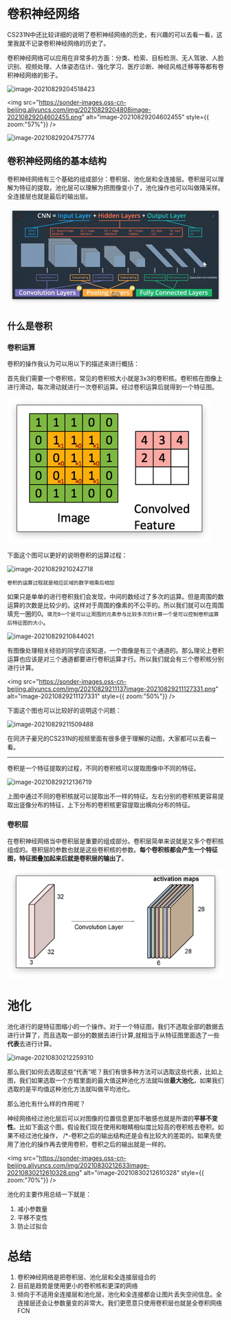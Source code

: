 # 卷积神经网络

CS231N中还比较详细的说明了卷积神经网络的历史，有兴趣的可以去看一看，这里我就不记录卷积神经网络的历史了。

卷积神经网络可以应用在非常多的方面：分类、检索、目标检测、无人驾驶、人脸识别、视频处理、人体姿态估计、强化学习、医疗诊断、神经风格迁移等等都有卷积神经网络的影子。

![image-20210829204518423](https://sonder-images.oss-cn-beijing.aliyuncs.com/img/20210829204814image-20210829204518423.png)

<img src="https://sonder-images.oss-cn-beijing.aliyuncs.com/img/20210829204808image-20210829204602455.png" alt="image-20210829204602455" style={{ zoom:"57%"}} />

![image-20210829204757774](https://sonder-images.oss-cn-beijing.aliyuncs.com/img/20210829204759image-20210829204757774.png)

## 卷积神经网络的基本结构

卷积神经网络有三个基础的组成部分：卷积层、池化层和全连接层。卷积层可以理解为特征的提取，池化层可以理解为把图像变小了，池化操作也可以叫做降采样。全连接层也就是最后的输出层。

![image-20210829205059183](image/image-20210829205059183.png)

## 什么是卷积

### 卷积运算

卷积的操作我认为可以用以下的描述来进行概括：

首先我们需要一个卷积核，常见的卷积核大小就是3x3的卷积核。卷积核在图像上进行滑动，每次滑动就进行一次卷积运算。经过卷积运算后就得到一个特征图。

![image-20210829205834488](image/image-20210829205834488.png)

下面这个图可以更好的说明卷积的运算过程：

![image-20210829210242718](https://sonder-images.oss-cn-beijing.aliyuncs.com/img/20210829210243image-20210829210242718.png)

`卷积的运算过程就是相应区域的数字相乘后相加`

如果只是单单的进行卷积我们会发现，中间的数经过了多次的运算。但是周围的数运算的次数是比较少的。这样对于周围的像素的不公平的。所以我们就可以在周围填充一圈的0。`填充0一个是可以让周围的元素参与比较多次的计算一个是可以控制卷积运算后特征图的大小`。

![image-20210829210844021](https://sonder-images.oss-cn-beijing.aliyuncs.com/img/20210829210845image-20210829210844021.png)

有图像处理相关经验的同学应该知道，一个图像是有三个通道的。那么理论上卷积运算也应该是对三个通道都要进行卷积运算才行。所以我们就会有三个卷积核分别进行计算。

<img src="https://sonder-images.oss-cn-beijing.aliyuncs.com/img/20210829211137image-20210829211127331.png" alt="image-20210829211127331" style={{ zoom:"50%"}} />

下面这个图也可以比较好的说明这个问题：

![image-20210829211509488](https://sonder-images.oss-cn-beijing.aliyuncs.com/img/20210829211513image-20210829211509488.png)

在同济子豪兄的CS231N的视频里面有很多便于理解的动图，大家都可以去看一看。

---

卷积是一个特征提取的过程，不同的卷积核可以提取图像中不同的特征。

![image-20210829212136719](https://sonder-images.oss-cn-beijing.aliyuncs.com/img/20210829212137image-20210829212136719.png)



上图中通过不同的卷积核就可以提取出不一样的特征。左右分别的卷积核更容易提取出竖像分布的特征，上下分布的卷积核更容提取出横向分布的特征。

### 卷积层

在卷积神经网络当中卷积层是重要的组成部分。卷积层简单来说就是又多个卷积核组成的。卷积层的参数也就是这些卷积核的参数。**每个卷积核都会产生一个特征图，特征图叠加起来后就是卷积层的输出了**。

![image-20210829213102348](image/image-20210829213102348.png)

# 池化

池化进行的是特征图缩小的一个操作。对于一个特征图，我们不选取全部的数据去进行计算了，而且选取一部分的数据去进行计算,就相当于从特征图里面选了一些**代表**去进行计算。

![image-20210830212259310](https://sonder-images.oss-cn-beijing.aliyuncs.com/img/20210830212300image-20210830212259310.png)

那么我们如何去选取这些“代表”呢？我们有很多种方法可以选取这些代表，比如上图，我们如果选取一个方框里面的最大值这种池化方法就叫做**最大池化**，如果我们选取的是平均值这种池化方法就叫做平均池化。

那么池化有什么样的作用呢？

神经网络经过池化层后可以对图像的位置信息更加不敏感也就是所谓的**平移不变性**。比如下面这个图，假设我们现在使用和眼睛相似度比较高的卷积核去卷积。如果不经过池化操作， /*-卷积之后的输出结构还是会有比较大的差距的。如果先使用了池化的操作再去使用卷积，卷积之后的输出就是一样的。

<img src="https://sonder-images.oss-cn-beijing.aliyuncs.com/img/20210830212633image-20210830212610328.png" alt="image-20210830212610328" style={{ zoom:"70%"}} />

池化的主要作用总结一下就是：

1. 减小参数量
2. 平移不变性
3. 防止过拟合

# 总结

1. 卷积神经网络是把卷积层、池化层和全连接层组合的
2. 目前是趋势是使用更小的卷积核和更深的网络
3. 倾向于不适用全连接层和池化层，池化和全连接都会让图片丢失空间信息。全连接层还会让参数量变的非常大。我们更愿意只使用卷积层也就是全卷积网络FCN













































